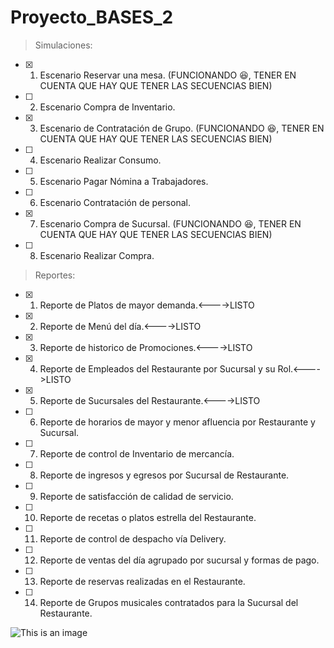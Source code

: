 # Proyecto_BASES_2

> Simulaciones:

- [x] 1)  Escenario Reservar una mesa.            (FUNCIONANDO 😆, TENER EN CUENTA QUE HAY QUE TENER LAS SECUENCIAS BIEN)
- [ ] 2)  Escenario Compra de Inventario.
- [x] 3)  Escenario de Contratación de Grupo.            (FUNCIONANDO 😆, TENER EN CUENTA QUE HAY QUE TENER LAS SECUENCIAS BIEN)
- [ ] 4)  Escenario Realizar Consumo.
- [ ] 5)  Escenario Pagar Nómina a Trabajadores.
- [ ] 6)  Escenario Contratación de personal.
- [x] 7)  Escenario Compra de Sucursal.            (FUNCIONANDO 😆, TENER EN CUENTA QUE HAY QUE TENER LAS SECUENCIAS BIEN)
- [ ] 8)  Escenario Realizar Compra.

> Reportes:

- [x] 1)  Reporte de Platos de mayor demanda.<---->LISTO
- [x] 2)  Reporte de Menú del día.<---->LISTO
- [x] 3)  Reporte de historico de Promociones.<---->LISTO
- [x] 4)  Reporte de Empleados del Restaurante por Sucursal y su Rol.<---->LISTO
- [x] 5)  Reporte de Sucursales del Restaurante.<---->LISTO
- [ ] 6)  Reporte de horarios de mayor y menor afluencia por Restaurante y Sucursal.
- [ ] 7)  Reporte de control de Inventario de mercancía.
- [ ] 8)  Reporte de ingresos y egresos por Sucursal de Restaurante.
- [ ] 9)  Reporte de satisfacción de calidad de servicio.
- [ ] 10)  Reporte de recetas o platos estrella del Restaurante.
- [ ] 11)  Reporte de control de despacho vía Delivery.
- [ ] 12)  Reporte de ventas del día agrupado por sucursal y formas de pago.
- [ ] 13)  Reporte de reservas realizadas en el Restaurante.
- [ ] 14)  Reporte de Grupos musicales contratados para la Sucursal del Restaurante.

![This is an image](https://images3.memedroid.com/images/UPLOADED77/607ba2383c43c.jpeg)




